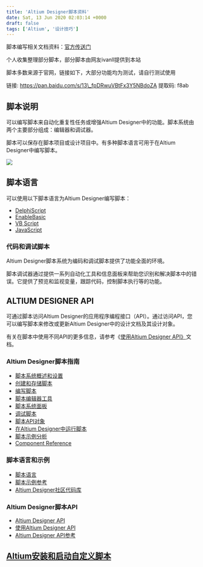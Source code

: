 ```yaml
---
title: 'Altium Designer脚本资料'
date: Sat, 13 Jun 2020 02:03:14 +0000
draft: false
tags: ['Altium', '设计技巧']
---
```


脚本编写相关文档资料：[官方传送门](https://techdocs.altium.com//cn/display/SCRT1/Scripting)

个人收集整理部分脚本，部分脚本由网友ivanll提供到本站

脚本多数来源于官网，链接如下，大部分功能均为测试，请自行测试使用

链接: https://pan.baidu.com/s/13\_fpDRwuVBtFx3Y5NBdoZA 提取码: f8ab

脚本说明
----

可以编写脚本来自动化重复性任务或增强Altium Designer中的功能。脚本系统由两个主要部分组成：编辑器和调试器。

脚本可以保存在脚本项目或设计项目中。有多种脚本语言可用于在Altium Designer中编写脚本。

![](https://techdocs.altium.com/sites/default/files/wiki_attachments/232449/Scripting.png)

脚本语言
----

可以使用以下脚本语言为Altium Designer编写脚本：

*   [](https://techdocs.altium.com/cn/display/SCRT1/DelphiScript)[DelphiScript](https://techdocs.altium.com/cn/display/SCRT1/DelphiScript)
*   [](https://techdocs.altium.com/cn/display/SCRT1/DelphiScript)[EnableBasic](https://techdocs.altium.com/cn/display/SCRT1/EnableBasic)
*   [](https://techdocs.altium.com/cn/display/SCRT1/DelphiScript)[VB Script](https://techdocs.altium.com/cn/display/SCRT1/VBScript)
*   [](https://techdocs.altium.com/cn/display/SCRT1/DelphiScript)[JavaScript](https://techdocs.altium.com/cn/display/SCRT1/JScript)

### 代码和调试脚本

Altium Designer脚本系统为编码和调试脚本提供了功能全面的环境。

脚本调试器通过提供一系列自动化工具和信息面板来帮助您识别和解决脚本中的错误。它提供了预览和监视变量，跟踪代码，控制脚本执行等的功能。

ALTIUM DESIGNER API
-------------------

可通过脚本访问Altium Designer的应用程序编程接口（API）。通过访问API，您可以编写脚本来修改或更新Altium Designer中的设计文档及其设计对象。

有关在脚本中使用不同API的更多信息，请参考《[使用Altium Designer API》](https://techdocs.altium.com/cn/display/SCRT1/Using+the+Altium+Designer+API)文档。

### Altium Designer脚本指南

*   [脚本系统概述和设置](https://techdocs.altium.com/cn/display/SCRT1/Scripting+System+Overview+and+Setup)
*   [创建和存储脚本](https://techdocs.altium.com/cn/display/SCRT1/Creating+and+Storing+Scripts)
*   [编写脚本](https://techdocs.altium.com/cn/display/SCRT1/Writing+Scripts)
*   [脚本编辑器工具](https://techdocs.altium.com/cn/display/SCRT1/Script+Editor+Tools)
*   [脚本系统面板](https://techdocs.altium.com/cn/display/SCRT1/Scripting+System+Panels)
*   [调试脚本](https://techdocs.altium.com/cn/display/SCRT1/Debugging+Scripts)
*   [脚本API对象](https://techdocs.altium.com/cn/display/SCRT1/Script+API+Objects)
*   [在Altium Designer中运行脚本](https://techdocs.altium.com/cn/display/SCRT1/Running+Scripts+in+Altium+Designer)
*   [脚本示例分析](https://techdocs.altium.com/cn/display/SCRT1/Script+Example+Analysis)
*   [](https://techdocs.altium.com/cn/display/SCRT1/Component+Reference)[Component Reference](https://techdocs.altium.com/cn/display/SCRT1/Component+Reference)

### 脚本语言和示例

*   [脚本语言](https://techdocs.altium.com/cn/display/SCRT1/Scripting+Languages)
*   [脚本示例参考](https://techdocs.altium.com/cn/display/SCRT1/Script+Examples+Reference)
*   [Altium Designer社区代码库](https://code.google.com/p/altium-designer-addons/)

### Altium Designer脚本API

*   [Altium Designer API](https://techdocs.altium.com/cn/display/SCRT1/Altium+Designer+API)
*   [使用Altium Designer API](https://techdocs.altium.com/cn/display/SCRT1/Using+the+Altium+Designer+API)
*   [Altium Designer API参考](https://techdocs.altium.com/cn/display/SCRT1/Altium+Designer+API+Reference)

[Altium安装和启动自定义脚本](https://a1024.synology.me:1024/altium%e5%ae%89%e8%a3%85%e5%92%8c%e5%90%af%e5%8a%a8%e8%87%aa%e5%ae%9a%e4%b9%89%e8%84%9a%e6%9c%ac%ef%bc%88scripting%ef%bc%89/)
-------------------------------------------------------------------------------------------------------------------------------------------------------------------------------